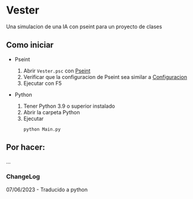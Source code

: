 # Vester
Una simulacion de una IA con pseint para un proyecto de clases

## Como iniciar

* Pseint 
  1. Abrir `Vester.psc` con [Pseint](http://pseint.sourceforge.net/)
  2. Verificar que la configuracion de Pseint sea similar a [Configuracion](https://github.com/just253/vester/tree/main/PseudoCodigo/Configuracion)
  3. Ejecutar con F5

* Python
  1. Tener Python 3.9 o superior instalado
  2. Abrir la carpeta Python
  3. Ejecutar
      ```
      python Main.py
      ```

## Por hacer:
...



### ChangeLog

07/06/2023 - Traducido a python